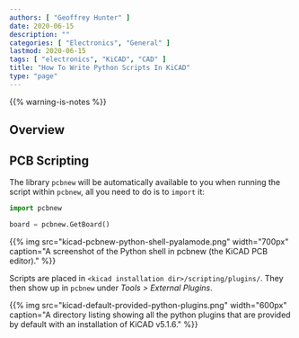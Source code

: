 ```yaml
---
authors: [ "Geoffrey Hunter" ]
date: 2020-06-15
description: ""
categories: [ "Electronics", "General" ]
lastmod: 2020-06-15
tags: [ "electronics", "KiCAD", "CAD" ]
title: "How To Write Python Scripts In KiCAD"
type: "page"
---
```


{{% warning-is-notes %}}

## Overview

## PCB Scripting

The library `pcbnew` will be automatically available to you when running the script within `pcbnew`, all you need to do is to `import` it:

```python
import pcbnew

board = pcbnew.GetBoard()
```

{{% img src="kicad-pcbnew-python-shell-pyalamode.png" width="700px" caption="A screenshot of the Python shell in pcbnew (the KiCAD PCB editor)." %}}

Scripts are placed in `<kicad installation dir>/scripting/plugins/`. They then show up in `pcbnew` under _Tools > External Plugins_.

{{% img src="kicad-default-provided-python-plugins.png" width="600px" caption="A directory listing showing all the python plugins that are provided by default with an installation of KiCAD v5.1.6." %}}